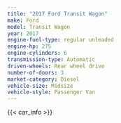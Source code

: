 ```yaml
---
title: "2017 Ford Transit Wagon"
make: Ford
model: Transit Wagon
year: 2017
engine-fuel-type: regular unleaded
engine-hp: 275
engine-cylinders: 6
transmission-type: Automatic
driven-wheels: Rear wheel drive
number-of-doors: 3
market-category: Diesel
vehicle-size: Midsize
vehicle-style: Passenger Van
---
```


{{< car_info >}}
